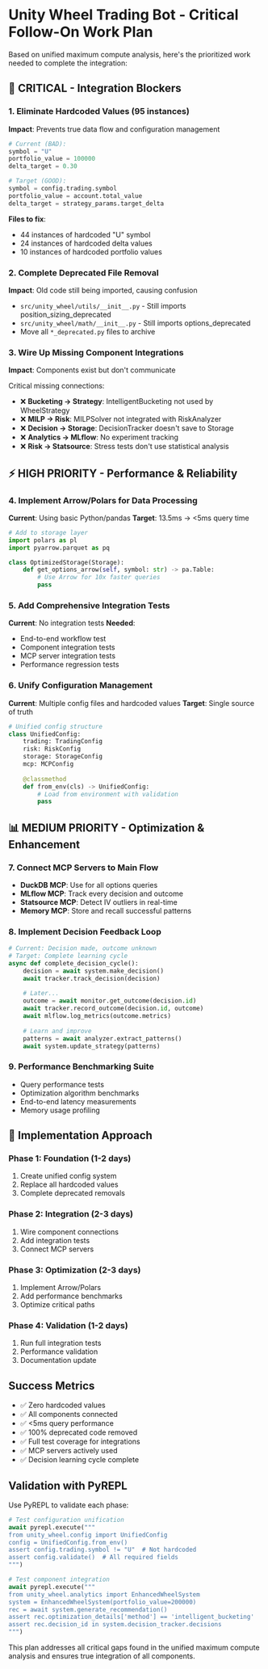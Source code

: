 # Unity Wheel Trading Bot - Critical Follow-On Work Plan

Based on unified maximum compute analysis, here's the prioritized work needed to complete the integration:

## 🚨 CRITICAL - Integration Blockers

### 1. Eliminate Hardcoded Values (95 instances)
**Impact**: Prevents true data flow and configuration management

```python
# Current (BAD):
symbol = "U"
portfolio_value = 100000
delta_target = 0.30

# Target (GOOD):
symbol = config.trading.symbol
portfolio_value = account.total_value
delta_target = strategy_params.target_delta
```

**Files to fix**:
- 44 instances of hardcoded "U" symbol
- 24 instances of hardcoded delta values
- 10 instances of hardcoded portfolio values

### 2. Complete Deprecated File Removal
**Impact**: Old code still being imported, causing confusion

- `src/unity_wheel/utils/__init__.py` - Still imports position_sizing_deprecated
- `src/unity_wheel/math/__init__.py` - Still imports options_deprecated
- Move all `*_deprecated.py` files to archive

### 3. Wire Up Missing Component Integrations
**Impact**: Components exist but don't communicate

Critical missing connections:
- ❌ **Bucketing → Strategy**: IntelligentBucketing not used by WheelStrategy
- ❌ **MILP → Risk**: MILPSolver not integrated with RiskAnalyzer  
- ❌ **Decision → Storage**: DecisionTracker doesn't save to Storage
- ❌ **Analytics → MLflow**: No experiment tracking
- ❌ **Risk → Statsource**: Stress tests don't use statistical analysis

## ⚡ HIGH PRIORITY - Performance & Reliability

### 4. Implement Arrow/Polars for Data Processing
**Current**: Using basic Python/pandas
**Target**: 13.5ms → <5ms query time

```python
# Add to storage layer
import polars as pl
import pyarrow.parquet as pq

class OptimizedStorage(Storage):
    def get_options_arrow(self, symbol: str) -> pa.Table:
        # Use Arrow for 10x faster queries
        pass
```

### 5. Add Comprehensive Integration Tests
**Current**: No integration tests
**Needed**:
- End-to-end workflow test
- Component integration tests
- MCP server integration tests
- Performance regression tests

### 6. Unify Configuration Management
**Current**: Multiple config files and hardcoded values
**Target**: Single source of truth

```python
# Unified config structure
class UnifiedConfig:
    trading: TradingConfig
    risk: RiskConfig
    storage: StorageConfig
    mcp: MCPConfig
    
    @classmethod
    def from_env(cls) -> UnifiedConfig:
        # Load from environment with validation
        pass
```

## 📊 MEDIUM PRIORITY - Optimization & Enhancement

### 7. Connect MCP Servers to Main Flow
- **DuckDB MCP**: Use for all options queries
- **MLflow MCP**: Track every decision and outcome
- **Statsource MCP**: Detect IV outliers in real-time
- **Memory MCP**: Store and recall successful patterns

### 8. Implement Decision Feedback Loop
```python
# Current: Decision made, outcome unknown
# Target: Complete learning cycle
async def complete_decision_cycle():
    decision = await system.make_decision()
    await tracker.track_decision(decision)
    
    # Later...
    outcome = await monitor.get_outcome(decision.id)
    await tracker.record_outcome(decision.id, outcome)
    await mlflow.log_metrics(outcome.metrics)
    
    # Learn and improve
    patterns = await analyzer.extract_patterns()
    await system.update_strategy(patterns)
```

### 9. Performance Benchmarking Suite
- Query performance tests
- Optimization algorithm benchmarks
- End-to-end latency measurements
- Memory usage profiling

## 🔧 Implementation Approach

### Phase 1: Foundation (1-2 days)
1. Create unified config system
2. Replace all hardcoded values
3. Complete deprecated removals

### Phase 2: Integration (2-3 days)
1. Wire component connections
2. Add integration tests
3. Connect MCP servers

### Phase 3: Optimization (2-3 days)
1. Implement Arrow/Polars
2. Add performance benchmarks
3. Optimize critical paths

### Phase 4: Validation (1-2 days)
1. Run full integration tests
2. Performance validation
3. Documentation update

## Success Metrics

- ✅ Zero hardcoded values
- ✅ All components connected
- ✅ <5ms query performance
- ✅ 100% deprecated code removed
- ✅ Full test coverage for integrations
- ✅ MCP servers actively used
- ✅ Decision learning cycle complete

## Validation with PyREPL

Use PyREPL to validate each phase:
```python
# Test configuration unification
await pyrepl.execute("""
from unity_wheel.config import UnifiedConfig
config = UnifiedConfig.from_env()
assert config.trading.symbol != "U"  # Not hardcoded
assert config.validate()  # All required fields
""")

# Test component integration
await pyrepl.execute("""
from unity_wheel.analytics import EnhancedWheelSystem
system = EnhancedWheelSystem(portfolio_value=200000)
rec = await system.generate_recommendation()
assert rec.optimization_details['method'] == 'intelligent_bucketing'
assert rec.decision_id in system.decision_tracker.decisions
""")
```

This plan addresses all critical gaps found in the unified maximum compute analysis and ensures true integration of all components.